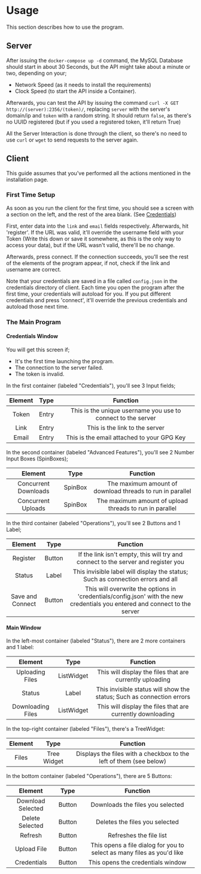 # Usage
This section describes how to use the program.

## Server
After issuing the `docker-compose up -d` command, the MySQL Database should start in about 30 Seconds, but the
API might take about a minute or two, depending on your;

* Network Speed (as it needs to install the requirements) 
* Clock Speed (to start the API inside a Container).

Afterwards, you can test the API by issuing the command `curl -X GET http://(server):2356/(token)/`, replacing
`server` with the server's domain/ip and `token` with a random string. It should return `false`, as there's no
UUID registered (but if you used a registered token, it'll return True)

All the Server Interaction is done through the client, so there's no need to use `curl` or `wget` to
send requests to the server again.


## Client
This guide assumes that you've performed all the actions mentioned in the installation page.

### First Time Setup
As soon as you run the client for the first time, you should see a screen with a section on the left, and the rest of the
area blank. (See [Credentials](#credentials))

First, enter data into the `link` and `email` fields respectively. Afterwards, hit 'register'. If the URL was valid,
it'll override the username field with your Token (Write this down or save it somewhere, as this is the only way
to access your data), but if the URL wasn't valid, there'll be no change.

Afterwards, press connect. If the connection succeeds, you'll see the rest of the elements of the program appear, if not,
check if the link and username are correct.

Note that your credentials are saved in a file called `config.json` in the credentials directory of client. Each time you
open the program after the first time, your credentials will autoload for you. If you put different credentials and
press 'connect', it'll override the previous credentials and autoload those next time.

    
### The Main Program

#### Credentials Window
You will get this screen if;

* It's the first time launching the program.
* The connection to the server failed.
* The token is invalid.

In the first container (labeled "Credentials"), you'll see 3 Input fields;

| Element | Type  |                           Function                           |
|:-------:|:-----:|:------------------------------------------------------------:|
|  Token  | Entry | This is the unique username you use to connect to the server |
|  Link   | Entry |                This is the link to the server                |
|  Email  | Entry |          This is the email attached to your GPG Key          |

In the second container (labeled "Advanced Features"), you'll see 2 Number Input Boxes (SpinBoxes);

|       Element        |  Type   |                         Function                          |
|:--------------------:|:-------:|:---------------------------------------------------------:|
| Concurrent Downloads | SpinBox | The maximum amount of download threads to run in parallel |
|  Concurrent Uploads  | SpinBox |  The maximum amount of upload threads to run in parallel  |


In the third container (labeled "Operations"), you'll see 2 Buttons and 1 Label;

|     Element      |  Type  |                                                          Function                                                           |
|:----------------:|:------:|:---------------------------------------------------------------------------------------------------------------------------:|
|     Register     | Button |                      If the link isn't empty, this will try and connect to the server and register you                      |
|      Status      | Label  |                       This invisible label will display the status; Such as connection errors and all                       |
| Save and Connect | Button | This will overwrite the options in 'credentials/config.json' with the new credentials you entered and connect to the server |


#### Main Window
In the left-most container (labeled "Status"), there are 2 more containers and 1 label:

|      Element      |    Type    |                               Function                                |
|:-----------------:|:----------:|:---------------------------------------------------------------------:|
|  Uploading Files  | ListWidget |       This will display the files that are currently uploading        |
|      Status       |   Label    | This invisible status will show the status; Such as connection errors |
| Downloading Files | ListWidget |      This will display the files that are currently downloading       |

In the top-right container (labeled "Files"), there's a TreeWidget:

| Element |    Type     |                              Function                              |
|:-------:|:-----------:|:------------------------------------------------------------------:|
|  Files  | Tree Widget | Displays the files with a checkbox to the left of them (see below) |


In the bottom container (labeled "Operations"), there are 5 Buttons:

|      Element      | Type   |                                Function                                |
|:-----------------:|--------|:----------------------------------------------------------------------:|
| Download Selected | Button |                    Downloads the files you selected                    |
|  Delete Selected  | Button |                     Deletes the files you selected                     |
|      Refresh      | Button |                         Refreshes the file list                        |
|    Upload File    | Button | This opens a file dialog for you to select as many files as you'd like |
|    Credentials    | Button |                    This opens the credentials window                   |
